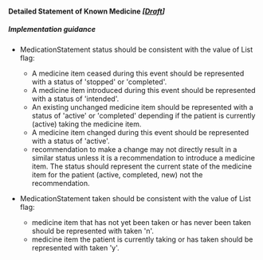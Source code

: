#### Detailed Statement of Known Medicine *[[Draft](http://hl7.org/fhir/stu3/valueset-publication-status.html)]*

##### Implementation guidance
* MedicationStatement status should be consistent with the value of List flag:
    * A medicine item ceased during this event should be represented with a status of 'stopped' or 'completed'.
    * A medicine item introduced during this event should be represented with a status of 'intended'.
    * An existing unchanged medicine item should be represented with a status of 'active' or 'completed' depending if the patient is currently (active) taking the medicine item.
    * A medicine item changed during this event should be represented with a status of 'active'.
    * recommendation to make a change may not directly result in a similar status unless it is a recommendation to introduce a medicine item. The status should represent the current state of the medicine item for the patient (active, completed, new) not the recommendation.

* MedicationStatement taken should be consistent with the value of List flag:
    * medicine item that has not yet been taken or has never been taken should be represented with taken 'n'.
    * medicine item the patient is currently taking or has taken should be represented with taken 'y'.



